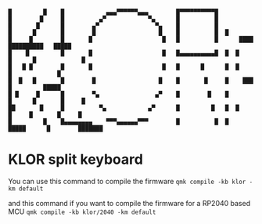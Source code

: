 ```
█         █    █            ▄▄▄▀▀▀▀▀▀▄▄▄        █▀▀▀▀▀▀▀▀▀▀█
█        █     █          ▄▀            ▀▄      █          █
█       █      █        ▄▀                ▀▄    █          █
█      █       █        █                  █    █          █  █
█     █        █       █                    █   █          █      ████   ██████████   █████        
█    █         █       █                    █   █▄▄▄▄▄▄▄▄▄▄█  █  █    █      █             █ 
█   █ █        █       █                    █   █      █      █  █           █             █ 
█  █   █       █        █                  █    █       █     █    ███       █         █████   
█ █     █      █        ▀▄                ▄▀    █        █    █       █      █       █     █    
██       █     █          ▀▄            ▄▀      █         █   █  █     █     █       █     █  
█         █    █▄▄▄▄▄▄▄▄    ▀▀▀▄▄▄▄▄▄▀▀▀        █          █  █   █████      █        ███████          
```
# KLOR split keyboard

You can use this command to compile the firmware
`qmk compile -kb klor -km default`

and this command if you want to compile the firmware for a RP2040 based MCU
`qmk compile -kb klor/2040 -km default`
